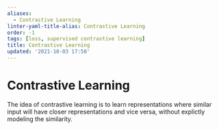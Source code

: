 ```yaml
---
aliases:
  - Contrastive Learning
linter-yaml-title-alias: Contrastive Learning
order: -1
tags: [loss, supervised contrastive learning]
title: Contrastive Learning
updated: '2021-10-03 17:50'
---
```


# Contrastive Learning

The idea of contrastive learning is to learn representations where similar input will have closer representations and vice versa, without explictly modeling the similarity.

